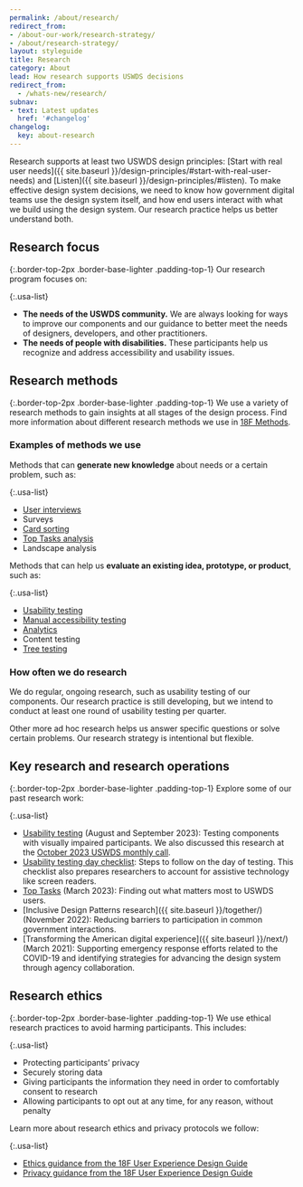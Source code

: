 ```yaml
---
permalink: /about/research/
redirect_from:
- /about-our-work/research-strategy/
- /about/research-strategy/
layout: styleguide
title: Research
category: About
lead: How research supports USWDS decisions
redirect_from:
  - /whats-new/research/
subnav:
- text: Latest updates
  href: '#changelog'
changelog:
  key: about-research
---
```


Research supports at least two USWDS design principles: [Start with real user needs]({{ site.baseurl }}/design-principles/#start-with-real-user-needs) and [Listen]({{ site.baseurl }}/design-principles/#listen). To make effective design system decisions, we need to know how government digital teams use the design system itself, and how end users interact with what we build using the design system. Our research practice helps us better understand both.

## Research focus

{:.border-top-2px .border-base-lighter .padding-top-1}
Our research program focuses on:

{:.usa-list}
- **The needs of the USWDS community.** We are always looking for ways to improve our components and our guidance to better meet the needs of designers, developers, and other practitioners.
- **The needs of people with disabilities.** These participants help us recognize and address accessibility and usability issues.

## Research methods

{:.border-top-2px .border-base-lighter .padding-top-1}
We use a variety of research methods to gain insights at all stages of the design process. Find more information about different research methods we use in [18F Methods](https://methods.18f.gov/).

### Examples of methods we use

Methods that can **generate new knowledge** about needs or a certain problem, such as:

{:.usa-list}
- [User interviews](https://methods.18f.gov/discover/stakeholder-and-user-interviews/)
- Surveys
- [Card sorting](https://methods.18f.gov/validate/card-sorting/)
- [Top Tasks analysis](https://digital.gov/event/2018/04/11/a-deep-dive-into-top-tasks-with-gerry-mcgovern/)
- Landscape analysis

Methods that can help us **evaluate an existing idea, prototype, or product**, such as:

{:.usa-list}
- [Usability testing](https://methods.18f.gov/validate/usability-testing/)
- [Manual accessibility testing](https://digital.gov/resources/how-test-websites-for-accessibility/)
- [Analytics](https://digital.gov/resources/how-to-build-an-analytics-strategy/)
- Content testing
- [Tree testing](https://digital.gov/2022/01/06/open-source-information-architecture-design-using-the-tools-you-have-to-conduct-card-sorting-and-tree-testing/)

### How often we do research

We do regular, ongoing research, such as usability testing of our components. Our research practice is still developing, but we intend to conduct at least one round of usability testing per quarter.

Other more ad hoc research helps us answer specific questions or solve certain problems. Our research strategy is intentional but flexible.

## Key research and research operations

{:.border-top-2px .border-base-lighter .padding-top-1}
Explore some of our past research work:

{:.usa-list}
- [Usability testing](https://github.com/uswds/uswds/wiki/Usability-research-findings-for-Q3-2023) (August and September 2023): Testing components with visually impaired participants. We also discussed this research at the [October 2023 USWDS monthly call](https://youtu.be/_uNXQpu6Dwg?feature=shared).
- [Usability testing day checklist](https://github.com/uswds/uswds/wiki/Usability-testing-day-checklist): Steps to follow on the day of testing. This checklist also prepares researchers to account for assistive technology like screen readers.
- [Top Tasks](https://digital.gov/event/2023/04/20/uswds-monthly-call-april-2023/) (March 2023): Finding out what matters most to USWDS users.
- [Inclusive Design Patterns research]({{ site.baseurl }}/together/) (November 2022): Reducing barriers to participation in common government interactions.
- [Transforming the American digital experience]({{ site.baseurl }}/next/) (March 2021): Supporting emergency response efforts related to the COVID-19 and identifying strategies for advancing the design system through agency collaboration.

## Research ethics

{:.border-top-2px .border-base-lighter .padding-top-1}
We use ethical research practices to avoid harming participants. This includes:

{:.usa-list}
- Protecting participants’ privacy
- Securely storing data
- Giving participants the information they need in order to comfortably consent to research
- Allowing participants to opt out at any time, for any reason, without penalty

Learn more about research ethics and privacy protocols we follow:

{:.usa-list}
- [Ethics guidance from the 18F User Experience Design Guide](https://ux-guide.18f.gov/research/ethics/)
- [Privacy guidance from the 18F User Experience Design Guide](https://ux-guide.18f.gov/research/privacy/)
